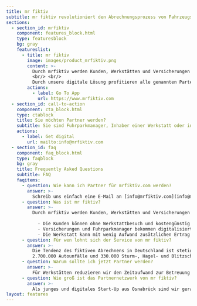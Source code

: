 ```yaml
---
title: mr fiktiv
subtitle: mr fiktiv revolutioniert den Abrechnungsprozess von Fahrzeugschäden mit Ihrer Versicherung.
sections:
  - section_id: mrfiktiv
    component: features_block.html
    type: featuresblock
    bg: gray
    featureslist:
      - title: mr fiktiv
        image: images/product_mrfiktiv.png
        content: >-
          Durch mrfiktiv werden Kunden, Werkstätten und Versicherungen in einem digitalen Raum zusammengebracht. 
          <br/> <br/>
          Durch unsere digitale Lösung profitieren alle genannten Parteien: Wir geben Endkunden die Möglichkeit ohne Werkstattbesuch und deutlich kostengünstiger ihre Fahrzeugschäden bei der Versicherung abzurechnen. Unsere Partnerwerkstätten können durch den schlankeren Prozess mit geringerem Aufwand zusätzlichen Ertrag erwirtschaften und die Mitarbeiter im Kundendienst zielgerichteter auslasten. Durch den Einsatz von Künstlicher Intelligenz und Deep-Learning Algorithmen reduzieren wir Fehlerpotenzial und helfen Werkstätten ihre Prozesse weiter zu digitalisieren.​​
        actions:
          - label: Go To App
            url: https://www.mrfiktiv.com
  - section_id: call-to-action
    component: cta_block.html
    type: ctablock
    title: Sie möchten Partner werden?
    subtitle: Sie sind Fuhrparkmanager, Inhaber einer Werkstatt oder in der Versicherungsbranche tätig? Lassen Sie uns Ihnen dabei helfen, Ihre Prozesse zielgerichteter zu monetarisieren. Kontaktieren Sie uns jetzt für einen unverbindlichen Austausch über die fiktive Abrechnung von morgen.
    actions:
      - label: Get digital
        url: mailto:info@mrfiktiv.com
  - section_id: faq
    component: faq_block.html
    type: faqblock
    bg: gray
    title: Frequently Asked Questions
    subtitle: FAQ
    faqitems:
      - question: Wie kann ich Partner für mrfiktiv.com werden?
        answer: >-
          Schreib uns einfach eine E-Mail an [info@mrfiktiv.com](info@mrfiktiv.com).
      - question: Was ist mr fiktiv?
        answer: >-
          Durch mrfiktiv werden Kunden, Werkstätten und Versicherungen in einem digitalen Raum zusammengebracht. Durch den Einsatz von Künstlicher Intelligenz und Deep-Learning Algorithmen reduzieren wir Fehlerpotenzial und helfen Werkstätten ihre Prozesse weiter zu digitalisieren: 
          
            - Die Kunden können ohne Werkstattbesuch und kostengünstig die Schäden bei der Versicherung einreichen.
            - Versicherungen und Fuhrparkmanager bekommen digitalisiert und in einem einheitlichen Standard alle relevanten Informationen in Echtzeit bereitgestellt.
            - Die Werkstatt kann mit wenig Aufwand zusätzlichen Ertrag erwirtschaften und die Mitarbeiter im Kundendienst zielgerichteter auslasten.​
      - question: Für wen lohnt sich der Service von mr fiktiv?
        answer: >-
          Die Tendenz des fiktiven Abrechnens​ in Deutschland ist stetig steigend.​
          2.700.000 Autounfälle und 330.000 Sturm-, Hagel- und Blitzschäden pro Jahr in Deutschland bieten einen ausreichend großen Markt. Aktuellen Statistiken rechnen derzeit ca. 10 % in Deutschland ihren Versicherungsfall fiktiv ab. Der Prozess ist bisher für alle beteiligten Parteien mühsam und undurchsichtig. Wir bringen mit Hilfe von Künstlicher Intelligenz Transparenz und Effizienz in dieses Gebiet. Durch unsere smarte Lösung profitieren alle Beteiligten.​​
      - question: Warum sollte ich jetzt Partner werden?
        answer: >-
          Für Werkstätten reduzieren wir den Zeitaufwand zur Betreuung des Kunden vor Ort und stellen Ihnen eine Möglichkeit zur Arbeit mit Künstlicher Intelligenz zur Verfügung. Unseren Partnerwerkstätten wird eine Möglichkeit zur Akquise von Kostenvoranschlägen gegeben, die es bisher so am Markt noch nicht gibt. Der Versicherung gegenüber wird sichergestellt, dass alle benötigten Daten zur Fiktiven Abrechnung bereitgestellt werden. Unser Endkunde kann dabei bequem von zu Hause am Handy diesen Prozess durchlaufen und spart nicht nur viel Zeit sondern auch bisher hohe Kosten.
      - question: Wie groß ist das Partnernetzwerk von mr fiktiv?
        answer: >-
          Als junges und digitales Start-Up aus Osnabrück sind wir gerade dabei unser Partnernetzwerk in Deutschland zu erweitern. Aktuell haben sich uns 7 Werkstätten aus 6 verschiedenen Städten angeschlossen. Bisher erstreckt sich das Netzwerk über 4 Bundesländer. Wir suchen stetig nach weiteren Partnern, achten aber auch darauf die Werkstattdichte gering zu halten, damit unseren Partnerwerkstätten eine zielgerichtete Auslastung zugesichert werden kann.​
layout: features
---
```

